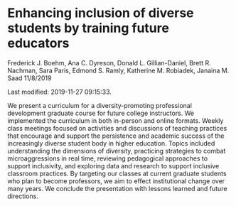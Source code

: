 Enhancing inclusion of diverse students by training future educators
================
Frederick J. Boehm, Ana C. Dyreson, Donald L. Gillian-Daniel, Brett R.
Nachman, Sara Paris, Edmond S. Ramly, Katherine M. Robiadek, Janaina M.
Saad
11/8/2019

Last modified: 2019-11-27 09:15:33.

We present a curriculum for a diversity-promoting professional
development graduate course for future college instructors. We
implemented the curriculum in both in-person and online formats. Weekly
class meetings focused on activities and discussions of teaching
practices that encourage and support the persistence and academic
success of the increasingly diverse student body in higher education.
Topics included understanding the dimensions of diversity, practicing
strategies to combat microaggressions in real time, reviewing
pedagogical approaches to support inclusivity, and exploring data and
research to support inclusive classroom practices. By targeting our
classes at current graduate students who plan to become professors, we
aim to effect institutional change over many years. We conclude the
presentation with lessons learned and future directions.
